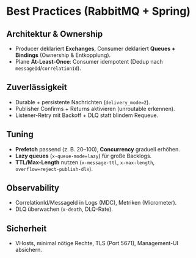 # Best Practices (RabbitMQ + Spring)

## Architektur & Ownership
- Producer deklariert **Exchanges**, Consumer deklariert **Queues + Bindings** (Ownership & Entkopplung).
- Plane **At-Least-Once**: Consumer idempotent (Dedup nach `messageId`/`correlationId`).

## Zuverlässigkeit
- Durable + persistente Nachrichten (`delivery_mode=2`).
- Publisher Confirms + Returns aktivieren (unroutable erkennen).
- Listener-Retry mit Backoff + DLQ statt blindem Requeue.

## Tuning
- **Prefetch** passend (z. B. 20–100), **Concurrency** graduell erhöhen.
- **Lazy queues** (`x-queue-mode=lazy`) für große Backlogs.
- **TTL/Max-Length** nutzen (`x-message-ttl`, `x-max-length`, `overflow=reject-publish-dlx`).

## Observability
- CorrelationId/MessageId in Logs (MDC), Metriken (Micrometer).
- DLQ überwachen (`x-death`, DLQ-Rate).

## Sicherheit
- VHosts, minimal nötige Rechte, TLS (Port 5671), Management-UI absichern.
